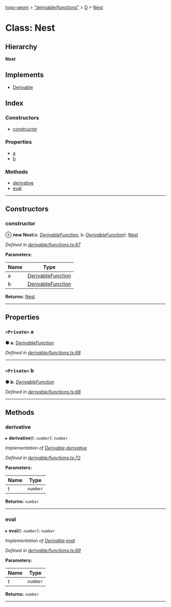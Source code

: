 [typo-geom](../README.md) > ["derivable/functions"](../modules/_derivable_functions_.md) > [D](../modules/_derivable_functions_.d.md) > [Nest](../classes/_derivable_functions_.d.nest.md)

# Class: Nest

## Hierarchy

**Nest**

## Implements

* [Derivable](../interfaces/_derivable_interface_.derivable.md)

## Index

### Constructors

* [constructor](_derivable_functions_.d.nest.md#constructor)

### Properties

* [a](_derivable_functions_.d.nest.md#a)
* [b](_derivable_functions_.d.nest.md#b)

### Methods

* [derivative](_derivable_functions_.d.nest.md#derivative)
* [eval](_derivable_functions_.d.nest.md#eval)

---

## Constructors

<a id="constructor"></a>

###  constructor

⊕ **new Nest**(a: *[DerivableFunction](../modules/_derivable_interface_.md#derivablefunction)*, b: *[DerivableFunction](../modules/_derivable_interface_.md#derivablefunction)*): [Nest](_derivable_functions_.d.nest.md)

*Defined in [derivable/functions.ts:67](https://github.com/be5invis/typo-geom/blob/d307ff5/src/derivable/functions.ts#L67)*

**Parameters:**

| Name | Type |
| ------ | ------ |
| a | [DerivableFunction](../modules/_derivable_interface_.md#derivablefunction) |
| b | [DerivableFunction](../modules/_derivable_interface_.md#derivablefunction) |

**Returns:** [Nest](_derivable_functions_.d.nest.md)

___

## Properties

<a id="a"></a>

### `<Private>` a

**● a**: *[DerivableFunction](../modules/_derivable_interface_.md#derivablefunction)*

*Defined in [derivable/functions.ts:68](https://github.com/be5invis/typo-geom/blob/d307ff5/src/derivable/functions.ts#L68)*

___
<a id="b"></a>

### `<Private>` b

**● b**: *[DerivableFunction](../modules/_derivable_interface_.md#derivablefunction)*

*Defined in [derivable/functions.ts:68](https://github.com/be5invis/typo-geom/blob/d307ff5/src/derivable/functions.ts#L68)*

___

## Methods

<a id="derivative"></a>

###  derivative

▸ **derivative**(t: *`number`*): `number`

*Implementation of [Derivable](../interfaces/_derivable_interface_.derivable.md).[derivative](../interfaces/_derivable_interface_.derivable.md#derivative)*

*Defined in [derivable/functions.ts:72](https://github.com/be5invis/typo-geom/blob/d307ff5/src/derivable/functions.ts#L72)*

**Parameters:**

| Name | Type |
| ------ | ------ |
| t | `number` |

**Returns:** `number`

___
<a id="eval"></a>

###  eval

▸ **eval**(t: *`number`*): `number`

*Implementation of [Derivable](../interfaces/_derivable_interface_.derivable.md).[eval](../interfaces/_derivable_interface_.derivable.md#eval)*

*Defined in [derivable/functions.ts:69](https://github.com/be5invis/typo-geom/blob/d307ff5/src/derivable/functions.ts#L69)*

**Parameters:**

| Name | Type |
| ------ | ------ |
| t | `number` |

**Returns:** `number`

___

